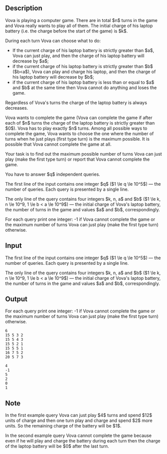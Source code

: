## Description

<div><p>Vova is playing a computer game. There are in total $n$ turns in the game and Vova really wants to play all of them. The initial charge of his laptop battery (i.e. the charge before the start of the game) is $k$.</p><p>During each turn Vova can choose what to do: </p><ul> <li> If the current charge of his laptop battery is strictly greater than $a$, Vova can <span class="tex-font-style-it">just play</span>, and then the charge of his laptop battery will decrease by $a$; </li><li> if the current charge of his laptop battery is strictly greater than $b$ ($b&lt;a$), Vova can <span class="tex-font-style-it">play and charge</span> his laptop, and then the charge of his laptop battery will decrease by $b$; </li><li> if the current charge of his laptop battery is less than or equal to $a$ and $b$ at the same time then Vova cannot do anything and loses the game. </li></ul><p><span class="tex-font-style-bf">Regardless of Vova's turns the charge of the laptop battery is always decreases</span>.</p><p>Vova wants to complete the game (Vova can complete the game if after each of $n$ turns the charge of the laptop battery is <span class="tex-font-style-bf">strictly greater than $0$</span>). Vova has to play <span class="tex-font-style-bf">exactly $n$ turns</span>. Among all possible ways to complete the game, Vova wants to choose the one where the number of turns when he <span class="tex-font-style-it">just plays</span> (<span class="tex-font-style-bf">first type turn</span>) is the <span class="tex-font-style-bf">maximum</span> possible. It is possible that Vova cannot complete the game at all.</p><p>Your task is to find out the <span class="tex-font-style-bf">maximum</span> possible number of turns Vova can <span class="tex-font-style-it">just play</span> (make the <span class="tex-font-style-bf">first type turn</span>) or report that Vova cannot complete the game.</p><p>You have to answer $q$ independent queries.</p></div><div class="input-specification"><p>The first line of the input contains one integer $q$ ($1 \le q \le 10^5$) — the number of queries. Each query is presented by a single line.</p><p>The only line of the query contains four integers $k, n, a$ and $b$ ($1 \le k, n \le 10^9, 1 \le b &lt; a \le 10^9$) — the initial charge of Vova's laptop battery, the number of turns in the game and values $a$ and $b$, correspondingly.</p></div><div class="output-specification"><p>For each query print one integer: <span class="tex-font-style-tt">-1</span> if Vova cannot complete the game or the <span class="tex-font-style-bf">maximum</span> number of turns Vova can <span class="tex-font-style-it">just play</span> (make the <span class="tex-font-style-bf">first type turn</span>) otherwise.</p></div>

## Input

<p>The first line of the input contains one integer $q$ ($1 \le q \le 10^5$) — the number of queries. Each query is presented by a single line.</p><p>The only line of the query contains four integers $k, n, a$ and $b$ ($1 \le k, n \le 10^9, 1 \le b &lt; a \le 10^9$) — the initial charge of Vova's laptop battery, the number of turns in the game and values $a$ and $b$, correspondingly.</p>

## Output

<p>For each query print one integer: <span class="tex-font-style-tt">-1</span> if Vova cannot complete the game or the <span class="tex-font-style-bf">maximum</span> number of turns Vova can <span class="tex-font-style-it">just play</span> (make the <span class="tex-font-style-bf">first type turn</span>) otherwise.</p>





```input1
6
15 5 3 2
15 5 4 3
15 5 2 1
15 5 5 1
16 7 5 2
20 5 7 3
```




```output1
4
-1
5
2
0
1
```



## Note

<p>In the first example query Vova can <span class="tex-font-style-it">just play</span> $4$ turns and spend $12$ units of charge and then one turn <span class="tex-font-style-it">play and charge</span> and spend $2$ more units. So the remaining charge of the battery will be $1$.</p><p>In the second example query Vova cannot complete the game because even if he will <span class="tex-font-style-it">play and charge</span> the battery during each turn then the charge of the laptop battery will be $0$ after the last turn.</p>
